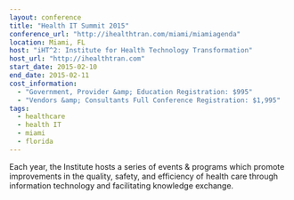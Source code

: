 ```yaml
---
layout: conference
title: "Health IT Summit 2015"
conference_url: "http://ihealthtran.com/miami/miamiagenda"
location: Miami, FL
host: "iHT^2: Institute for Health Technology Transformation"
host_url: "http://ihealthtran.com"
start_date: 2015-02-10
end_date: 2015-02-11
cost_information:
  - "Government, Provider &amp; Education Registration: $995"
  - "Vendors &amp; Consultants Full Conference Registration: $1,995"
tags:
  - healthcare
  - health IT
  - miami
  - florida
---
```


Each year, the Institute hosts a series of events &amp; programs which promote
improvements in the quality, safety, and efficiency of health care through information
technology and facilitating knowledge exchange.
